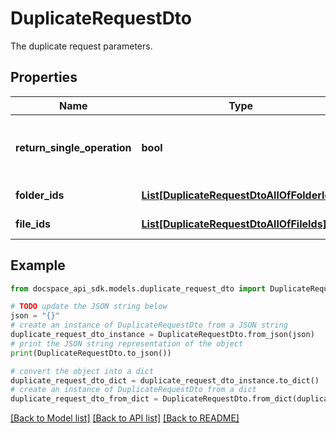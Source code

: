# DuplicateRequestDto
The duplicate request parameters.

## Properties

Name | Type | Description | Notes
------------ | ------------- | ------------- | -------------
**return_single_operation** | **bool** | Specifies whether to return only the current operation | [optional] 
**folder_ids** | [**List[DuplicateRequestDtoAllOfFolderIds]**](DuplicateRequestDtoAllOfFolderIds.md) | The list of folder IDs. | [optional] 
**file_ids** | [**List[DuplicateRequestDtoAllOfFileIds]**](DuplicateRequestDtoAllOfFileIds.md) | The list of file IDs. | [optional] 

## Example

```python
from docspace_api_sdk.models.duplicate_request_dto import DuplicateRequestDto

# TODO update the JSON string below
json = "{}"
# create an instance of DuplicateRequestDto from a JSON string
duplicate_request_dto_instance = DuplicateRequestDto.from_json(json)
# print the JSON string representation of the object
print(DuplicateRequestDto.to_json())

# convert the object into a dict
duplicate_request_dto_dict = duplicate_request_dto_instance.to_dict()
# create an instance of DuplicateRequestDto from a dict
duplicate_request_dto_from_dict = DuplicateRequestDto.from_dict(duplicate_request_dto_dict)
```
[[Back to Model list]](../README.md#documentation-for-models) [[Back to API list]](../README.md#documentation-for-api-endpoints) [[Back to README]](../README.md)


